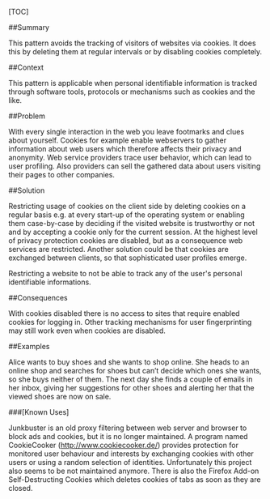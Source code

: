 [TOC]

<!--###[Also Known As]-->
<!-- All other names the pattern is known by.-->



##Summary
<!-- One short paragraph summarising the pattern.-->

This pattern avoids the tracking of visitors of websites via cookies.
It does this by deleting them at regular intervals or by disabling
cookies completely.

##Context
<!-- The situations in which the pattern may apply.-->

This pattern is applicable when personal identifiable information is
tracked through software tools, protocols or mechanisms such as
cookies and the like.

##Problem
<!-- The problem a pattern addresses, including a list of forces describing why a problem might be difficult to solve.-->

With every single interaction in the web you leave footmarks and clues
about yourself. Cookies for example enable webservers to gather
information about web users which therefore affects their privacy and
anonymity. Web service providers trace user behavior, which can lead
to user profiling. Also providers can sell the gathered data about
users visiting their pages to other companies.

##Solution
<!-- A concise description of how the pattern addresses the problem.-->

Restricting usage of cookies on the client side by deleting cookies on
a regular basis e.g. at every start-up of the operating system or
enabling them case-by-case by deciding if the visited website is
trustworthy or not and by accepting a cookie only for the current
session. At the highest level of privacy protection cookies are
disabled, but as a consequence web services are restricted. Another
solution could be that cookies are exchanged between clients, so that
sophisticated user profiles emerge.

<!--goals-->
Restricting a website to not be able to track any of the user's
personal identifiable informations.

<!--###[Structure]-->
<!--A detailed specification of the structural aspects of the pattern. A class diagram if applicable.-->



<!--###[Implementation]-->
<!--Guidelines for implementing the pattern; code fragments; suggested PETS; policy fragments.-->



##Consequences
<!--The advantages (benefits) and disadvantages (liabilities) of applying the pattern.-->



<!--constraints and consequences-->
With cookies disabled there is no access to sites that require enabled
cookies for logging in. Other tracking mechanisms for user
fingerprinting may still work even when cookies are disabled.

<!--###[Constraints]-->
<!-- limitations as a consequence of applying the pattern.-->



##Examples
<!--Motivational example to see how the pattern is applied.-->

Alice wants to buy shoes and she wants to shop online. She heads to an
online shop and searches for shoes but can’t decide which ones she
wants, so she buys neither of them. The next day she finds a couple of
emails in her inbox, giving her suggestions for other shoes and
alerting her that the viewed shoes are now on sale.

###[Known Uses]
<!-- Pointers to various applications of the pattern.-->

Junkbuster is an old proxy filtering between web server and browser to
block ads and cookies, but it is no longer maintained. A program named
CookieCooker (http://www.cookiecooker.de/) provides protection for
monitored user behaviour and interests by exchanging cookies with
other users or using a random selection of identities. Unfortunately
this project also seems to be not maintained anymore. There is also
the Firefox Add-on Self-Destructing Cookies which deletes cookies of
tabs as soon as they are closed.

<!--##See Also-->
<!-- Any pointers to relevant information, not contained in the subfields below.-->



<!--###[Related Patterns]-->
<!-- Supporting and conflicting patterns-->



<!--###[Sources]-->
<!-- References to the original source of the pattern.-->



<!--##General Comments-->
<!-- Separate discussion on the pattern.-->



<!--##Tags-->
<!-- User definable descriptors for additional correlation.-->